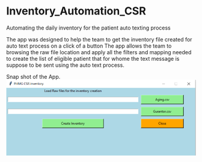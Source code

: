 # Inventory_Automation_CSR
 Automating the daily inventory for the patient auto texting process

The app was designed to help the team to get the inventory file created for auto text process on a click of a button
The app allows the team to browsing the raw file location and apply all the filters and mapping needed to create the list of eligible patient that for whome the text message is suppose to be sent using the auto text process.

Snap shot of the App.
![alt text](image.png)